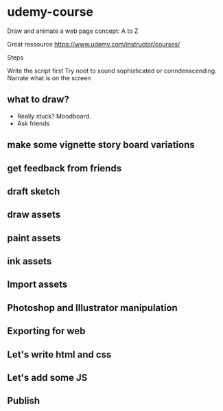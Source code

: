 # udemy-course

Draw and animate a web page concept: A to Z 

Great ressource
https://www.udemy.com/instructor/courses/

Steps

Write the script first
Try noot to sound sophisticated or conndenscending.
Narrate what is on the screen

## what to draw?

- Really stuck? Moodboard.
- Ask friends

## make some vignette story board variations
## get feedback from friends
## draft sketch
## draw assets
## paint assets
## ink assets
## Import assets
## Photoshop and Illustrator manipulation
## Exporting for web
## Let's write html and css
## Let's add some JS
## Publish

